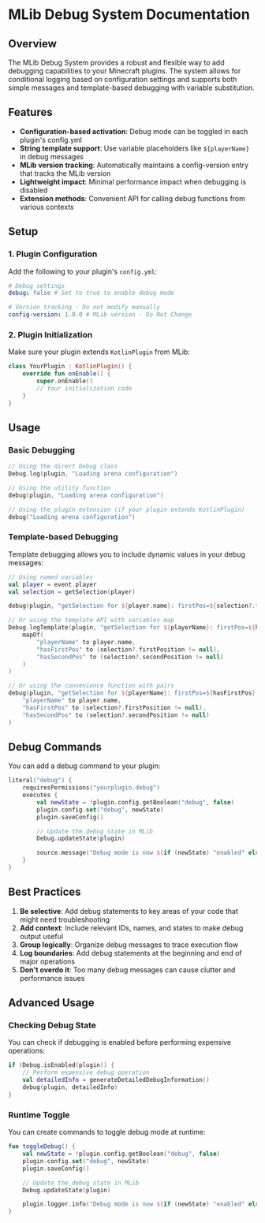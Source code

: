 # MLib Debug System Documentation

## Overview

The MLib Debug System provides a robust and flexible way to add debugging capabilities to your Minecraft plugins. The system allows for conditional logging based on configuration settings and supports both simple messages and template-based debugging with variable substitution.

## Features

- **Configuration-based activation**: Debug mode can be toggled in each plugin's config.yml
- **String template support**: Use variable placeholders like `${playerName}` in debug messages
- **MLib version tracking**: Automatically maintains a config-version entry that tracks the MLib version
- **Lightweight impact**: Minimal performance impact when debugging is disabled
- **Extension methods**: Convenient API for calling debug functions from various contexts

## Setup

### 1. Plugin Configuration

Add the following to your plugin's `config.yml`:

```yaml
# Debug settings
debug: false # Set to true to enable debug mode

# Version tracking - Do not modify manually
config-version: 1.0.0 # MLib version - Do Not Change
```

### 2. Plugin Initialization

Make sure your plugin extends `KotlinPlugin` from MLib:

```kotlin
class YourPlugin : KotlinPlugin() {
    override fun onEnable() {
        super.onEnable()
        // Your initialization code
    }
}
```

## Usage

### Basic Debugging

```kotlin
// Using the direct Debug class
Debug.log(plugin, "Loading arena configuration")

// Using the utility function
debug(plugin, "Loading arena configuration")

// Using the plugin extension (if your plugin extends KotlinPlugin)
debug("Loading arena configuration")
```

### Template-based Debugging

Template debugging allows you to include dynamic values in your debug messages:

```kotlin
// Using named variables
val player = event.player
val selection = getSelection(player)

debug(plugin, "getSelection for ${player.name}: firstPos=${selection?.firstPosition != null} secondPos=${selection?.secondPosition != null}")

// Or using the template API with variables map
Debug.logTemplate(plugin, "getSelection for ${playerName}: firstPos=${hasFirstPos} secondPos=${hasSecondPos}",
    mapOf(
        "playerName" to player.name,
        "hasFirstPos" to (selection?.firstPosition != null),
        "hasSecondPos" to (selection?.secondPosition != null)
    )
)

// Or using the convenience function with pairs
debug(plugin, "getSelection for ${playerName}: firstPos=${hasFirstPos} secondPos=${hasSecondPos}",
    "playerName" to player.name,
    "hasFirstPos" to (selection?.firstPosition != null),
    "hasSecondPos" to (selection?.secondPosition != null)
)
```

## Debug Commands

You can add a debug command to your plugin:

```kotlin
literal("debug") {
    requiresPermissions("yourplugin.debug")
    executes {
        val newState = !plugin.config.getBoolean("debug", false)
        plugin.config.set("debug", newState)
        plugin.saveConfig()

        // Update the debug state in MLib
        Debug.updateState(plugin)

        source.message("Debug mode is now ${if (newState) "enabled" else "disabled"}.")
    }
}
```

## Best Practices

1. **Be selective**: Add debug statements to key areas of your code that might need troubleshooting
2. **Add context**: Include relevant IDs, names, and states to make debug output useful
3. **Group logically**: Organize debug messages to trace execution flow
4. **Log boundaries**: Add debug statements at the beginning and end of major operations
5. **Don't overdo it**: Too many debug messages can cause clutter and performance issues

## Advanced Usage

### Checking Debug State

You can check if debugging is enabled before performing expensive operations:

```kotlin
if (Debug.isEnabled(plugin)) {
    // Perform expensive debug operation
    val detailedInfo = generateDetailedDebugInformation()
    debug(plugin, detailedInfo)
}
```

### Runtime Toggle

You can create commands to toggle debug mode at runtime:

```kotlin
fun toggleDebug() {
    val newState = !plugin.config.getBoolean("debug", false)
    plugin.config.set("debug", newState)
    plugin.saveConfig()

    // Update the debug state in MLib
    Debug.updateState(plugin)

    plugin.logger.info("Debug mode is now ${if (newState) "enabled" else "disabled"}.")
}
```
